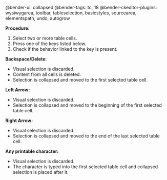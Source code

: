 @bender-ui: collapsed
@bender-tags: tc, 18
@bender-ckeditor-plugins: wysiwygarea, toolbar, tableselection, basicstyles, sourcearea, elementspath, undo, autogrow

**Procedure:**

1. Select two or more table cells.
2. Press one of the keys listed below.
3. Check if the behavior linked to the key is present.

**Backspace/Delete:**

* Visual selection is discarded.
* Content from all cells is deleted.
* Selection is collapsed and moved to the first selected table cell.

**Left Arrow:**

* Visual selection is discarded.
* Selection is collapsed and moved to the beginning of the first selected table cell.

**Right Arrow:**

* Visual selection is discarded.
* Selection is collapsed and moved to the end of the last selected table cell.

**Any printable character:**

* Visual selection is discarded.
* The character is typed into the first selected table cell and collapsed selection is placed after it.
